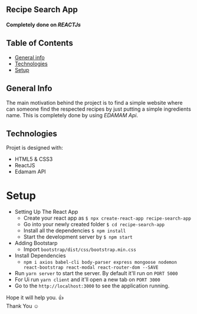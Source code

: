 ## Recipe Search App 
#### Completely done on _REACTJs_

## Table of Contents

- [General info](#general-Info)
- [Technologies](#technologies)
- [Setup](#setup)

## General Info

The main motivation behind the project is to find a simple website where can someone find the respected recipes by just putting a simple ingredients name. This is completely done by using _EDAMAM Api_.
<br/>

## Technologies

Projet is designed with:

- HTML5 & CSS3
- ReactJS
- Edamam API

# Setup

- Setting Up The React App
  - Create your react app as `$ npx create-react-app recipe-search-app`
  - Go into your newly created folder `$ cd recipe-search-app`
  - Install all the dependencies `$ npm install`
  - Start the development server by `$ npm start`
- Adding Bootstarp
  - Import `bootstrap/dist/css/bootstrap.min.css`
- Install Dependencies
  - `npm i axios babel-cli body-parser express mongoose nodemon react-bootstrap react-modal react-router-dom --SAVE`
- Run `yarn server` to start the server. By default it'll run on `PORT 5000`
- For Ui run `yarn client` and it'll open a new tab on `PORT 3000`
- Go to the `http://localhost:3000` to see the application running.

Hope it will help you. :+1: <br/>
Thank You :relaxed:
